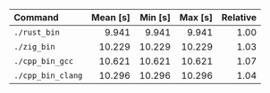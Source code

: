 | Command | Mean [s] | Min [s] | Max [s] | Relative |
|:---|---:|---:|---:|---:|
| `./rust_bin` | 9.941 | 9.941 | 9.941 | 1.00 |
| `./zig_bin` | 10.229 | 10.229 | 10.229 | 1.03 |
| `./cpp_bin_gcc` | 10.621 | 10.621 | 10.621 | 1.07 |
| `./cpp_bin_clang` | 10.296 | 10.296 | 10.296 | 1.04 |
